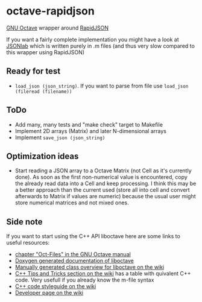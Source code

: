 # octave-rapidjson

[GNU Octave](https://www.gnu.org/software/octave/) wrapper around [RapidJSON](http://rapidjson.org/)

If you want a fairly complete implementation you might have a look at [JSONlab](http://iso2mesh.sourceforge.net/cgi-bin/index.cgi?jsonlab) which is written purely in .m files (and thus very slow compared to this wrapper using RapidJSON)

## Ready for test

* `load_json (json_string)`. If you want to parse from file use `load_json (fileread (filename))`

## ToDo

* Add many, many tests and "make check" target to Makefile
* Implement 2D arrays (Matrix) and later N-dimensional arrays
* Implement `save_json (json_string)`

## Optimization ideas

* Start reading a JSON array to a Octave Matrix (not Cell as it's currently done).
  As soon as the first non-numerical value is encountered, copy the already
  read data into a Cell and keep processing. I think this may be a better approach
  than the current used (store all into cell and convert afterwards to Matrix if values are numeric)
  because the usual user might store numerical matrices and not mixed ones.

## Side note

If you want to start using the C++ API liboctave here are some links to useful resources:

* [chapter "Oct-Files" in the GNU Octave manual](https://www.gnu.org/software/octave/doc/interpreter/Oct_002dFiles.html#Oct_002dFiles)
* [Doxygen generated documentation of liboctave](http://wiki.octave.org/Doxygen)
* [Manually generated class overview for liboctave on the wiki](http://wiki.octave.org/Project_liboctave_4.2)
* [C++ Tips and Tricks section on the wiki](http://wiki.octave.org/Tips_and_tricks#C.2B.2B) has a table with quivalent C++ code. Very usefull if you already know the m-file syntax
* [C++ code styleguide on the wiki](http://wiki.octave.org/C%2B%2B_style_guide)
* [Developer page on the wiki](http://wiki.octave.org/Developers)
